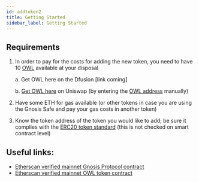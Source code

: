 ```yaml
---
id: addtoken2
title: Getting Started
sidebar_label: Getting Started
---
```


## Requirements
1. In order to pay for the costs for adding the new token, you need to have 10 [OWL](https://blog.gnosis.pm/owl-token-use-cases-6094027ecb37) available at your disposal 

	a. Get OWL here on the Dfusion  [link coming]

	b. [Get OWL here](https://uniswap.exchange/swap) on Uniswap (by entering the [OWL address](https://etherscan.io/token/0x1a5f9352af8af974bfc03399e3767df6370d82e4) manually)

2. Have some ETH for gas available (or other tokens in case you are using the Gnosis Safe and pay your gas costs in another token)
3. Know the token address of the token you would like to add; be sure it complies with the [ERC20 token standard](https://github.com/ethereum/EIPs/blob/master/EIPS/eip-20.md) (this is not checked on smart contract level)

## Useful links:
* [Etherscan verified mainnet Gnosis Protocol contract](https://etherscan.io/address/0x6f400810b62df8e13fded51be75ff5393eaa841f)
* [Etherscan verified mainnet OWL token contract](https://etherscan.io/token/0x1a5f9352af8af974bfc03399e3767df6370d82e4)


